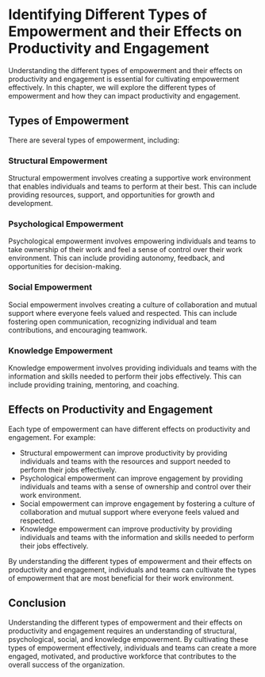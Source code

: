 Identifying Different Types of Empowerment and their Effects on Productivity and Engagement
=================================================================================================================================================

Understanding the different types of empowerment and their effects on productivity and engagement is essential for cultivating empowerment effectively. In this chapter, we will explore the different types of empowerment and how they can impact productivity and engagement.

Types of Empowerment
--------------------

There are several types of empowerment, including:

### Structural Empowerment

Structural empowerment involves creating a supportive work environment that enables individuals and teams to perform at their best. This can include providing resources, support, and opportunities for growth and development.

### Psychological Empowerment

Psychological empowerment involves empowering individuals and teams to take ownership of their work and feel a sense of control over their work environment. This can include providing autonomy, feedback, and opportunities for decision-making.

### Social Empowerment

Social empowerment involves creating a culture of collaboration and mutual support where everyone feels valued and respected. This can include fostering open communication, recognizing individual and team contributions, and encouraging teamwork.

### Knowledge Empowerment

Knowledge empowerment involves providing individuals and teams with the information and skills needed to perform their jobs effectively. This can include providing training, mentoring, and coaching.

Effects on Productivity and Engagement
--------------------------------------

Each type of empowerment can have different effects on productivity and engagement. For example:

* Structural empowerment can improve productivity by providing individuals and teams with the resources and support needed to perform their jobs effectively.
* Psychological empowerment can improve engagement by providing individuals and teams with a sense of ownership and control over their work environment.
* Social empowerment can improve engagement by fostering a culture of collaboration and mutual support where everyone feels valued and respected.
* Knowledge empowerment can improve productivity by providing individuals and teams with the information and skills needed to perform their jobs effectively.

By understanding the different types of empowerment and their effects on productivity and engagement, individuals and teams can cultivate the types of empowerment that are most beneficial for their work environment.

Conclusion
----------

Understanding the different types of empowerment and their effects on productivity and engagement requires an understanding of structural, psychological, social, and knowledge empowerment. By cultivating these types of empowerment effectively, individuals and teams can create a more engaged, motivated, and productive workforce that contributes to the overall success of the organization.
